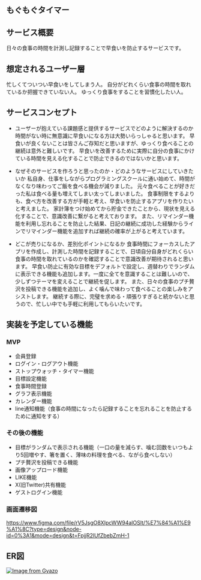 ## もぐもぐタイマー

## サービス概要
日々の食事の時間を計測し記録することで早食いを防止するサービスです。

## 想定されるユーザー層
忙しくてついつい早食いをしてしまう人。
自分がどれくらい食事の時間を取れているか把握できていない人。
ゆっくり食事をすることを習慣化したい人。

## サービスコンセプト

* ユーザーが抱えている課題感と提供するサービスでどのように解決するのか
時間がない時に無意識に早食いになる方は大勢いらっしゃると思います。
早食いが良くないことは皆さんご存知だと思いますが、ゆっくり食べることの継続は意外と難しいです。
早食いを改善するために実際に自分の食事にかけている時間を見える化することで防止できるのではないかと思います。

* なぜそのサービスを作ろうと思ったのか・どのようなサービスにしていきたいか
私自身、仕事をしながらプログラミングスクールに通い始めて、時間がなくなり味わってご飯を食べる機会が減りました。
元々食べることが好きだった私は食べる量も増えてしまい太ってしまいました。
食事制限をするよりも、食べ方を改善する方が手軽と考え、早食いを防止するアプリを作りたいと考えました。
家計簿をつけ始めてから貯金できたことから、現状を見える化することで、意識改善に繋がると考えております。
また、リマインダー機能を利用し忘れることを防止した結果、日記の継続に成功した経験からラインでリマインダー機能を追加すれば継続の確率が上がると考えています。

* どこが売りになるか、差別化ポイントになるか
食事時間にフォーカスしたアプリを作成し、計測した時間を記録することで、日頃自分自身がどれくらい食事の時間を取れているのかを確認することで意識改善が期待されると思います。
早食い防止に有効な目標をデフォルトで設定し、週替わりでランダムに表示できる機能も追加します。一度に全てを意識することは難しいので、少しずつテーマを変えることで継続を促します。
また、日々の食事のプチ贅沢を投稿できる機能を追加し、よく噛んで味わって食べることの楽しみをアシストします。
継続する際に、完璧を求める・頑張りすぎると続かないと思うので、忙しい中でも手軽に利用してもらいたいです。

## 実装を予定している機能
### MVP
* 会員登録
* ログイン・ログアウト機能
* ストップウォッチ・タイマー機能
* 目標設定機能
* 食事時間登録
* グラフ表示機能
* カレンダー機能
* line通知機能（食事の時間になったら記録することを忘れることを防止するために通知をする）

### その後の機能
* 目標がランダムで表示される機能（一口の量を減らす、噛む回数をいつもより5回増やす、箸を置く、薄味の料理を食べる、ながら食べしない）
* プチ贅沢を投稿できる機能
* 画像アップロード機能
* LIKE機能
* X(旧Twitter)共有機能
* ゲストログイン機能

### 画面遷移図
https://www.figma.com/file/rV5JsgO8XIpcWW94alOSlt/%E7%84%A1%E9%A1%8C?type=design&node-id=0%3A1&mode=design&t=FpjjR2lUfZbebZmH-1

## ER図
[![Image from Gyazo](https://i.gyazo.com/5e7b85e6bc2670c6e724023d1e453f93.png)](https://gyazo.com/5e7b85e6bc2670c6e724023d1e453f93)